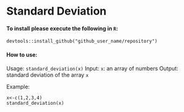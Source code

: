 # Standard Deviation

#### To install please execute the following in `R`:

`devtools::install_github("github_user_name/repository") `

#### How to use:

Usage: `standard_deviation(x)`
Input: `x`: an array of numbers
Output: standard deviation of the array `x`

Example:

```
x<-c(1,2,3,4)
standard_deviation(x)
```
